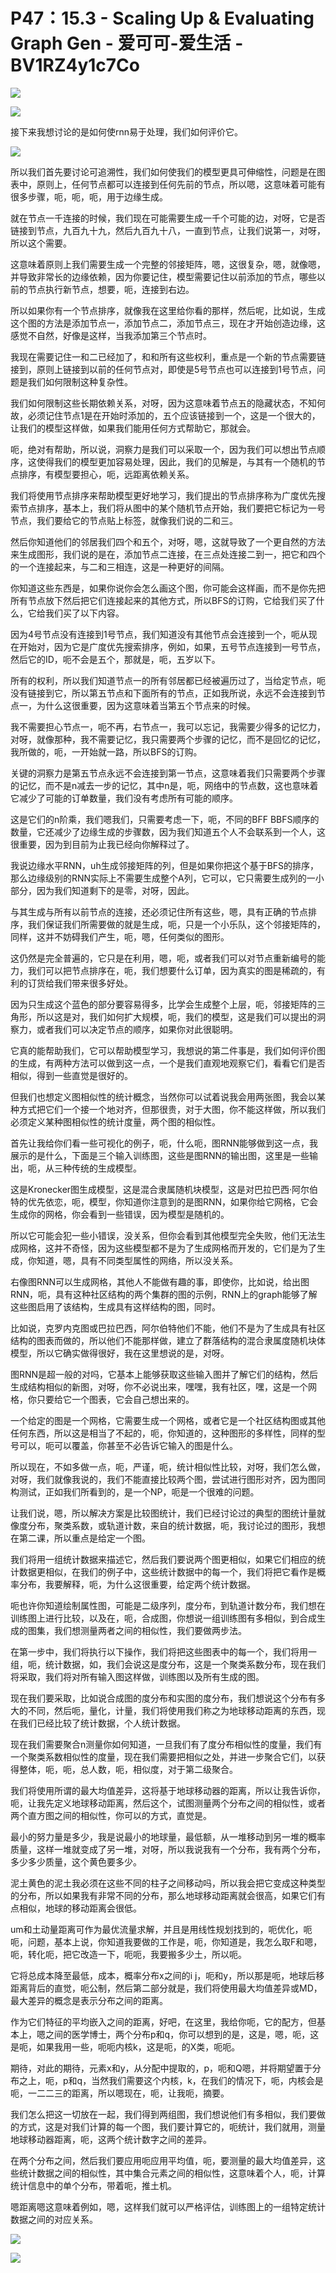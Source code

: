 # P47：15.3 - Scaling Up & Evaluating Graph Gen - 爱可可-爱生活 - BV1RZ4y1c7Co

![](img/b01daaff2b5217b182924b35302b75cf_0.png)

![](img/b01daaff2b5217b182924b35302b75cf_1.png)

接下来我想讨论的是如何使rnn易于处理，我们如何评价它。

![](img/b01daaff2b5217b182924b35302b75cf_3.png)

所以我们首先要讨论可追溯性，我们如何使我们的模型更具可伸缩性，问题是在图表中，原则上，任何节点都可以连接到任何先前的节点，所以嗯，这意味着可能有很多步骤，呃，呃，呃，用于边缘生成。

就在节点一千连接的时候，我们现在可能需要生成一千个可能的边，对呀，它是否链接到节点，九百九十九，然后九百九十八，一直到节点，让我们说第一，对呀，所以这个需要。

这意味着原则上我们需要生成一个完整的邻接矩阵，嗯，这很复杂，嗯，就像嗯，并导致非常长的边缘依赖，因为你要记住，模型需要记住以前添加的节点，哪些以前的节点执行新节点，想要，呃，连接到右边。

所以如果你有一个节点排序，就像我在这里给你看的那样，然后呢，比如说，生成这个图的方法是添加节点一，添加节点二，添加节点三，现在才开始创造边缘，这感觉不自然，好像是这样，当我添加第三个节点时。

我现在需要记住一和二已经加了，和和所有这些权利，重点是一个新的节点需要链接到，原则上链接到以前的任何节点对，即使是5号节点也可以连接到1号节点，问题是我们如何限制这种复杂性。

我们如何限制这些长期依赖关系，对呀，因为这意味着节点五的隐藏状态，不知何故，必须记住节点1是在开始时添加的，五个应该链接到一个，这是一个很大的，让我们的模型这样做，如果我们能用任何方式帮助它，那就会。

呃，绝对有帮助，所以说，洞察力是我们可以采取一个，因为我们可以想出节点顺序，这使得我们的模型更加容易处理，因此，我们的见解是，与其有一个随机的节点排序，有模型要担心，呃，远距离依赖关系。

我们将使用节点排序来帮助模型更好地学习，我们提出的节点排序称为广度优先搜索节点排序，基本上，我们将从图中的某个随机节点开始，我们要把它标记为一号节点，我们要给它的节点贴上标签，就像我们说的二和三。

然后你知道他们的邻居我们四个和五个，对呀，嗯，这就导致了一个更自然的方法来生成图形，我们说的是在，添加节点二连接，在三点处连接二到一，把它和四个的一个连接起来，与二和三相连，这是一种更好的间隔。

你知道这些东西是，如果你说你会怎么画这个图，你可能会这样画，而不是你先把所有节点放下然后把它们连接起来的其他方式，所以BFS的订购，它给我们买了什么，它给我们买了以下内容。

因为4号节点没有连接到1号节点，我们知道没有其他节点会连接到一个，呃从现在开始对，因为它是广度优先搜索排序，例如，如果，五号节点连接到一号节点，然后它的ID，呃不会是五个，那就是，呃，五岁以下。

所有的权利，所以我们知道节点一的所有邻居都已经被遍历过了，当给定节点，呃没有链接到它，所以第五节点和下面所有的节点，正如我所说，永远不会连接到节点一，为什么这很重要，因为这意味着当第五个节点来的时候。

我不需要担心节点一，呃不再，右节点一，我可以忘记，我需要少得多的记忆力，对呀，就像那种，我不需要记忆，我只需要两个步骤的记忆，而不是回忆的记忆，我所做的，呃，一开始就一路，所以BFS的订购。

关键的洞察力是第五节点永远不会连接到第一节点，这意味着我们只需要两个步骤的记忆，而不是n减去一步的记忆，其中n是，呃，网络中的节点数，这也意味着它减少了可能的订单数量，我们没有考虑所有可能的顺序。

这是它们的n阶乘，我们嗯我们，只需要考虑一下，呃，不同的BFF BBFS顺序的数量，它还减少了边缘生成的步骤数，因为我们知道五个人不会联系到一个人，这很重要，因为到目前为止我已经向你解释过了。

我说边缘水平RNN，uh生成邻接矩阵的列，但是如果你把这个基于BFS的排序，那么边缘级别的RNN实际上不需要生成整个A列，它可以，它只需要生成列的一小部分，因为我们知道剩下的是零，对呀，因此。

与其生成与所有以前节点的连接，还必须记住所有这些，嗯，具有正确的节点排序，我们保证我们所需要做的就是生成，呃，只是一个小乐队，这个邻接矩阵的，同样，这并不妨碍我们产生，呃，嗯，任何类似的图形。

这仍然是完全普遍的，它只是在利用，嗯，呃，或者我们可以对节点重新编号的能力，我们可以把节点排序在，呃，我们想要什么订单，因为真实的图是稀疏的，有利的订货给我们带来很多好处。

因为只生成这个蓝色的部分要容易得多，比学会生成整个上层，呃，邻接矩阵的三角形，所以这是对，我们如何扩大规模，呃，我们的模型，这是我们可以提出的洞察力，或者我们可以决定节点的顺序，如果你对此很聪明。

它真的能帮助我们，它可以帮助模型学习，我想说的第二件事是，我们如何评价图的生成，有两种方法可以做到这一点，一个是我们直观地观察它们，看看它们是否相似，得到一些直觉是很好的。

但我们也想定义图相似性的统计概念，当然你可以试着说我会用两张图，我会以某种方式把它们一个接一个地对齐，但那很贵，对于大图，你不能这样做，所以我们必须定义某种图相似性的统计度量，两个图的相似性。

首先让我给你们看一些可视化的例子，呃，什么呃，图RNN能够做到这一点，我展示的是什么，下面是三个输入训练图，这些是图RNN的输出图，这里是一些输出，呃，从三种传统的生成模型。

这是Kronecker图生成模型，这是混合隶属随机块模型，这是对巴拉巴西·阿尔伯特的优先依恋，呃，模型，你知道你注意到的是图RNN，如果你给它网格，它会生成你的网格，你会看到一些错误，因为模型是随机的。

所以它可能会犯一些小错误，没关系，但你会看到其他模型完全失败，他们无法生成网格，这并不奇怪，因为这些模型都不是为了生成网格而开发的，它们是为了生成，你知道，嗯，具有不同类型属性的网络，所以没关系。

右像图RNN可以生成网格，其他人不能做有趣的事，即使你，比如说，给出图RNN，呃，具有这种社区结构的两个集群的图的示例，RNN上的graph能够了解这些图启用了该结构，生成具有这样结构的图，同时。

比如说，克罗内克图或巴拉巴西，阿尔伯特他们不能，他们不是为了生成具有社区结构的图表而做的，所以他们不能那样做，建立了群落结构的混合隶属度随机块体模型，所以它确实做得很好，我在这里想说的是，对呀。

图RNN是超一般的对吗，它基本上能够获取这些输入图并了解它们的结构，然后生成结构相似的新图，对呀，你不必说出来，嘿嘿，我有社区，嘿，这是一个网格，你只要给它一个图表，它会自己想出来的。

一个给定的图是一个网格，它需要生成一个网格，或者它是一个社区结构图或其他任何东西，所以这是相当了不起的，呃，你知道的，这种图形的多样性，同样的型号可以，呃可以覆盖，你甚至不必告诉它输入的图是什么。

所以现在，不如多做一点，呃，严谨，呃，统计相似性比较，对呀，我们怎么做，对呀，我们就像我说的，我们不能直接比较两个图，尝试进行图形对齐，因为图同构测试，正如我们所看到的，是一个NP，呃是一个很难的问题。

让我们说，嗯，所以解决方案是比较图统计，我们已经讨论过的典型的图统计量就像度分布，聚类系数，或轨道计数，来自的统计数据，呃，我讨论过的图形，我想在第二课，所以重点是给定一个图。

我们将用一组统计数据来描述它，然后我们要说两个图更相似，如果它们相应的统计数据更相似，在我们的例子中，这些统计数据中的每一个，我们将把它看作是概率分布，我要解释，呃，为什么这很重要，给定两个统计数据。

呃也许你知道绘制属性图，可能是二级序列，度分布，到轨道计数分布，我们想在训练图上进行比较，以及在，呃，合成图，你想说一组训练图有多相似，到合成生成的图集，我们想测量两者之间的相似性，我们要做两步法。

在第一步中，我们将执行以下操作，我们将把这些图表中的每一个，我们将用一组，呃，统计数据，如，我们会说这是度分布，这是一个聚类系数分布，现在我们将采取，我们将对所有输入图这样做，训练图以及所有生成的图。

现在我们要采取，比如说合成图的度分布和实图的度分布，我们想说这个分布有多大的不同，然后呃，量化，计量，我们将使用我们称之为地球移动距离的东西，现在我们已经比较了统计数据，个人统计数据。

现在我们需要聚合n测量你如何知道，一旦我们有了度分布相似性的度量，我们有一个聚类系数相似性的度量，现在我们需要把相似之处，并进一步聚合它们，以获得整体，呃，呃，总人数，呃，相似度，对于第二级聚合。

我们将使用所谓的最大均值差异，这将基于地球移动器的距离，所以让我告诉你，呃，让我先定义地球移动距离，然后这个，试图测量两个分布之间的相似性，或者两个直方图之间的相似性，你可以的方式，直觉是。

最小的努力量是多少，我是说最小的地球量，最低额，从一堆移动到另一堆的概率质量，这样一堆就变成了另一堆，对呀，所以我说我有一个分布，我有两个分布，多少多少质量，这个黄色要多少。

泥土黄色的泥土我必须在这些不同的柱子之间移动吗，所以我会把它变成这种类型的分布，所以如果我有非常不同的分布，那么地球移动距离就会很高，如果它们有点相似，地球的移动距离会很低。

um和土动量距离可作为最优流量求解，并且是用线性规划找到的，呃优化，呃呃，问题，基本上说，你知道我要做的工作是，呃，你知道是，我怎么取F和嗯，呃，转化呃，把它改造一下，呃呃，我要搬多少土，所以呃。

它将总成本降至最低，成本，概率分布x之间的i j，呃和y，所以那是呃，地球后移距离背后的直觉，呃公制，然后第二部分就是，我们将使用最大均值差异或MD，最大差异的概念是表示分布之间的距离。

作为它们特征的平均嵌入之间的距离，好吧，在这里，我给你呃，它的配方，但基本上，嗯之间的医学博士，两个分布p和q，你可以想到的是，这是，嗯，呃，这是呃，如果我用一些，呃呃内核k，这是呃，的X类，呃呃。

期待，对此的期待，元素x和y，从分配中提取的，p，呃和Q嗯，并将期望置于分布之上，呃，p和q，当然我们需要这个内核，k，在我们的情况下，呃，内核会是呃，一二二三的距离，所以嗯现在，呃，让我呃，摘要。

我们怎么把这一切放在一起，我们得到两组图，我们想说他们有多相似，我们要做的方式，这是对我们计算的每一个图，我们要计算它的，呃统计，我们就用，测量地球移动器距离，呃，这两个统计数字之间的差异。

在两个分布之间，然后我们要应用呃应用平均值，呃，要测量的最大均值差异，这些统计数据之间的相似性，其中集合元素之间的相似性，这意味着个人，呃，计算统计信息中的单个分布，带着呃，推土机。

嗯距离嗯这意味着例如，嗯，这样我们就可以严格评估，训练图上的一组特定统计数据之间的对应关系。

![](img/b01daaff2b5217b182924b35302b75cf_5.png)

![](img/b01daaff2b5217b182924b35302b75cf_6.png)